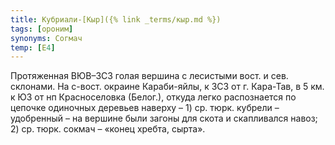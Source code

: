 ```yaml
---
title: Кубриали-[Кыр]({% link _terms/кыр.md %})
tags: [ороним]
synonyms: Согмач
temp: [Е4]
---
```


Протяженная ВЮВ–ЗСЗ голая вершина с лесистыми вост. и сев. склонами. На с-вост.
окраине Караби-яйлы, к ЗСЗ от г. Кара-Тав, в 5 км. к ЮЗ от нп Красноселовка
(Белог.), откуда легко распознается по цепочке одиночных деревьев наверху – 1)
ср. тюрк. кубрели – удобренный – на вершине были загоны для скота и скапливался
навоз; 2) ср. тюрк. сокмач – «конец хребта, сырта».

